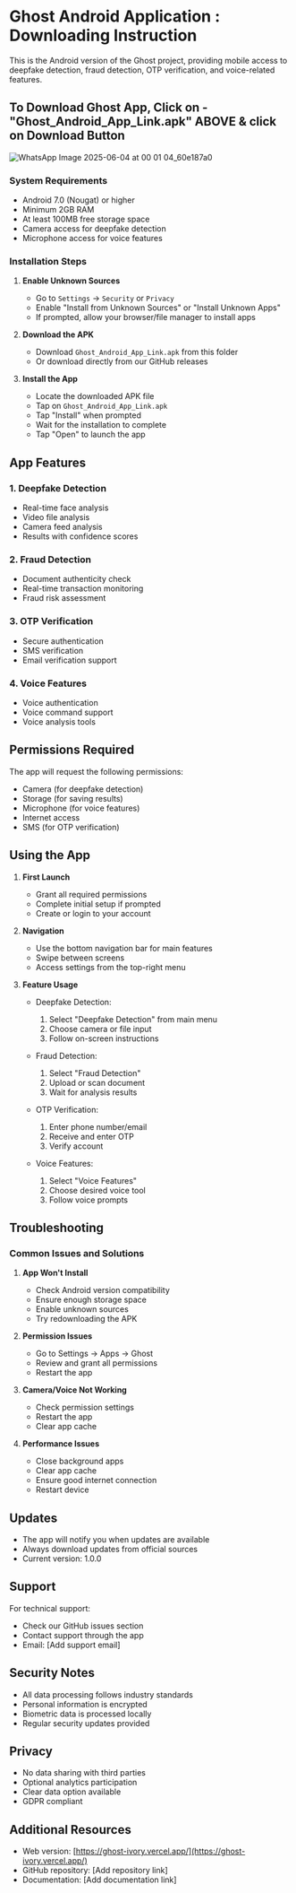 # Ghost Android Application : Downloading Instruction 

This is the Android version of the Ghost project, providing mobile access to deepfake detection, fraud detection, OTP verification, and voice-related features.


## To Download Ghost App, Click on - "Ghost_Android_App_Link.apk" ABOVE &  click on Download Button 

![WhatsApp Image 2025-06-04 at 00 01 04_60e187a0](https://github.com/user-attachments/assets/69a00e5e-9945-456c-93be-d391d85f3f2a)



### System Requirements
- Android 7.0 (Nougat) or higher
- Minimum 2GB RAM
- At least 100MB free storage space
- Camera access for deepfake detection
- Microphone access for voice features

### Installation Steps

1. **Enable Unknown Sources**
   - Go to `Settings` → `Security` or `Privacy`
   - Enable "Install from Unknown Sources" or "Install Unknown Apps"
   - If prompted, allow your browser/file manager to install apps

2. **Download the APK**
   - Download `Ghost_Android_App_Link.apk` from this folder
   - Or download directly from our GitHub releases

3. **Install the App**
   - Locate the downloaded APK file
   - Tap on `Ghost_Android_App_Link.apk`
   - Tap "Install" when prompted
   - Wait for the installation to complete
   - Tap "Open" to launch the app

## App Features

### 1. Deepfake Detection
- Real-time face analysis
- Video file analysis
- Camera feed analysis
- Results with confidence scores

### 2. Fraud Detection
- Document authenticity check
- Real-time transaction monitoring
- Fraud risk assessment

### 3. OTP Verification
- Secure authentication
- SMS verification
- Email verification support

### 4. Voice Features
- Voice authentication
- Voice command support
- Voice analysis tools

## Permissions Required

The app will request the following permissions:
- Camera (for deepfake detection)
- Storage (for saving results)
- Microphone (for voice features)
- Internet access
- SMS (for OTP verification)

## Using the App

1. **First Launch**
   - Grant all required permissions
   - Complete initial setup if prompted
   - Create or login to your account

2. **Navigation**
   - Use the bottom navigation bar for main features
   - Swipe between screens
   - Access settings from the top-right menu

3. **Feature Usage**
   - Deepfake Detection:
     1. Select "Deepfake Detection" from main menu
     2. Choose camera or file input
     3. Follow on-screen instructions
   
   - Fraud Detection:
     1. Select "Fraud Detection"
     2. Upload or scan document
     3. Wait for analysis results

   - OTP Verification:
     1. Enter phone number/email
     2. Receive and enter OTP
     3. Verify account

   - Voice Features:
     1. Select "Voice Features"
     2. Choose desired voice tool
     3. Follow voice prompts

## Troubleshooting

### Common Issues and Solutions

1. **App Won't Install**
   - Check Android version compatibility
   - Ensure enough storage space
   - Enable unknown sources
   - Try redownloading the APK

2. **Permission Issues**
   - Go to Settings → Apps → Ghost
   - Review and grant all permissions
   - Restart the app

3. **Camera/Voice Not Working**
   - Check permission settings
   - Restart the app
   - Clear app cache

4. **Performance Issues**
   - Close background apps
   - Clear app cache
   - Ensure good internet connection
   - Restart device

## Updates

- The app will notify you when updates are available
- Always download updates from official sources
- Current version: 1.0.0

## Support

For technical support:
- Check our GitHub issues section
- Contact support through the app
- Email: [Add support email]

## Security Notes

- All data processing follows industry standards
- Personal information is encrypted
- Biometric data is processed locally
- Regular security updates provided

## Privacy

- No data sharing with third parties
- Optional analytics participation
- Clear data option available
- GDPR compliant

## Additional Resources

- Web version: [https://ghost-ivory.vercel.app/](https://ghost-ivory.vercel.app/)
- GitHub repository: [Add repository link]
- Documentation: [Add documentation link]
